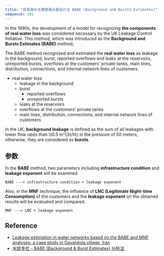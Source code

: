 ```yaml
---
title: "背景漏水与爆管漏水量估计法 BABE (Background and Bursts Estimates)"
sequence: 102
---
```


In the 1990s, the development of a model for recognizing **the components of real water loss**
was considered necessary by the UK Leakage Control Initiative.
This method, which was introduced as the **Background and Bursts Estimates (BABE)** method,

The BABE method recognized and estimated the **real water loss** as leakage in the background, burst, reported overflows
and leaks at the reservoirs, unreported bursts, overflows at the customers' private tanks,
main lines, distribution, connections, and internal network lines of customers.

- real water loss
    - leakage in the background
    - burst
        - reported overflows
        - unreported bursts
    - leaks at the reservoirs
    - overflows at the customers' private tanks
    - main lines, distribution, connections, and internal network lines of customers

<p>
In the UK, <b>background leakage</b> is defined as the sum of all leakages
with lower flow rates than \(0.5 m^{3}/h\) in the pressure of 50 meters;
otherwise, they are considered as <b>bursts</b>.
</p>


## 参数

In the **BABE** method, two parameters including **infrastructure condition** and **leakage exponent** will be examined.

```text
BABE ---> infrastructure condition + leakage exponent
```

Also, in the **MNF** technique, the influence of **LNC (Legitimate Night-time Consumption)** of the customers and
the **leakage exponent** on the obtained results will be evaluated and compared.

```text
MNF ---> LNC + leakage exponent
```

## Reference

- [Leakage estimation in water networks based on the BABE and MNF analyses: a case study in Gavankola village, Iran][iwaponline]
- [水损专栏 - BABE (Background & Burst Estimates) 分析法](118-china.com/ngxyy/viewnews.html?hospitalNewsId=6a7f06f8-62f0-4730-bb2c-54d25876c604)

[iwaponline]: https://iwaponline.com/ws/article/20/6/2296/75114/Leakage-estimation-in-water-networks-based-on-the
